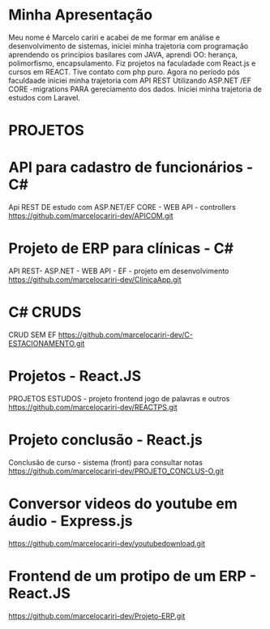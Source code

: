 # Minha Apresentação

Meu nome é Marcelo cariri e acabei de me formar em análise e desenvolvimento de sistemas, iniciei minha trajetoria com programação
aprendendo os princípios basilares com JAVA, 
aprendi OO: herança, polimorfismo, encapsulamento.
Fiz projetos na faculadade com React.js e cursos em REACT.
Tive contato com php puro.
Agora no período pós faculdaade iniciei minha trajetoria com API REST Utilizando ASP.NET /EF CORE -migrations PARA gereciamento dos dados.
Iniciei minha trajetoria de estudos com Laravel.


# PROJETOS

# API para cadastro de funcionários - C#
Api REST DE estudo com ASP.NET/EF CORE - WEB API - controllers
https://github.com/marcelocariri-dev/APICOM.git

# Projeto de ERP para clínicas - C#
API REST- ASP.NET - WEB API - EF - projeto em desenvolvimento
https://github.com/marcelocariri-dev/ClinicaApp.git

# C# CRUDS

CRUD SEM EF https://github.com/marcelocariri-dev/C-ESTACIONAMENTO.git

# Projetos - React.JS
PROJETOS ESTUDOS - projeto frontend jogo de palavras e outros
https://github.com/marcelocariri-dev/REACTPS.git


# Projeto conclusão - React.js
Conclusão de curso - sistema (front) para consultar notas
https://github.com/marcelocariri-dev/PROJETO_CONCLUS-O.git

# Conversor videos do youtube em áudio - Express.js

https://github.com/marcelocariri-dev/youtubedownload.git

# Frontend de um protipo de um ERP - React.JS 
https://github.com/marcelocariri-dev/Projeto-ERP.git
